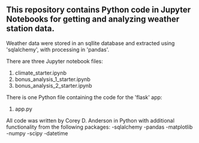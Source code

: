 <strong>This repository contains Python code in Jupyter Notebooks for getting and analyzing weather station data.</strong>
----
Weather data were stored in an sqllite database and extracted using 'sqlalchemy', with processing in 'pandas'.

There are three Jupyter notebook files:
1) climate_starter.ipynb
2) bonus_analysis_1_starter.ipynb
3) bonus_analysis_2_starter.ipynb

There is one Python file containing the code for the 'flask' app:
1) app.py

All code was written by Corey D. Anderson in Python with additional functionality from the following packages:
-sqlalchemy
-pandas
-matplotlib
-numpy
-scipy
-datetime
